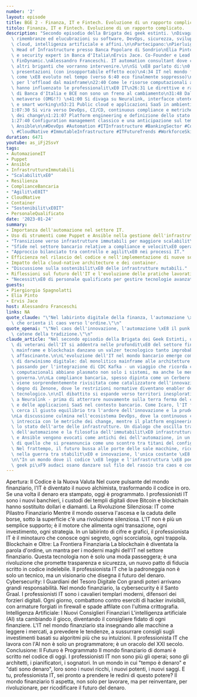 ```yaml
---
number: '2'
layout: episode
title: BGE 2 - Finanza, IT e Fintech. Evoluzione di un rapporto complicato.
titolo: Finanza, IT e Fintech. Evoluzione di un rapporto complicato.
description: "Secondo episodio della Brigata dei geek estinti. \nDivagazioni, esternazioni,\
  \ rimembranze ed elucubrazioni su software, DevOps, sicurezza, sviluppo, sistemi,\
  \ cloud, intelligenza artificiale e affini.\n\nPartecipano:\nPierluigi Spagnolatti.\
  \ Head of Infrastructure presso Banca Popolare di Sondrio\nElia Pinto. Sysadmin\
  \ e security expert in Banca d'Italia\nErvis Jace. Co-Founder e Lead Developer in\
  \ FinDynamic.\nAlessandro Franceschi. IT automation consultant dove capita.\ne gli\
  \ altri briganti che vorranno intervenire.\n\nSi \xE8 parlato di:\n0:00 Intro e\
  \ presentazioni (con insopportabile effetto eco)\n4:34 IT nel mondo finanziario:\
  \ come \xE8 evoluto nel tempo (verso 6:40 eco finalmente soppresso)\n10:35 CDC Kafka\
  \ per l'offload dal mainframe\n22:40 Come le risorse computazionali a disposizioni\
  \ hanno influenzato le professionalit\xE0 IT\n26:31 Le direttive e raccomandazioni\
  \ di Banca d'Italia e BCE non sono un freno al cambiamento\n31:48 Dalle banche al\
  \ metaverso (OMG!?) \n41:00 Si divaga su Neuralink, interfacce utente, nuove tecnologie\
  \ e smart working\n53:21 Public cloud e applicazioni SaaS in ambienti bancari\n\
  1:07:30 Si vira verso DevOps, CI/CD, continuous compliance e metriche sui tempi\
  \ dei change\n1:21:07 Platform engineering e definizione dello stato delle infrastrutture\n\
  1:27:40 Configuration management classico e una anticipazione sul tema  Puppet Vs\
  \ Ansible\n\n#DevOps #Automation #ITInfrastructure #BankingSector #Compliance #CodeReleaseEfficiency\
  \ #CloudNative #ImmutableInfrastructure #ITFutureTrends #WorkforceSkills"
duration: 6471
youtube: as_iFj2SsvY
tags:
- AutomazioneIT
- Puppet
- Ansible
- InfrastruttureImmutabili
- "Scalabilit\xE0"
- Resilienza
- ComplianceBancaria
- "Agilit\xE0IT"
- CloudNative
- Container
- "Sostenibilit\xE0IT"
- PersonaleQualificato
date: '2023-01-24'
summary:
- Importanza dell'automazione nel settore IT.
- Uso di strumenti come Puppet e Ansible nella gestione dell'infrastruttura.
- "Transizione verso infrastrutture immutabili per maggiore scalabilit\xE0 e resilienza."
- "Sfide nel settore bancario relative a compliance e velocit\xE0 operativa."
- "Approccio bilanciato tra controllo e agilit\xE0 nei processi IT."
- Efficienza nel rilascio del codice e nell'implementazione di nuove soluzioni.
- Impatto della cloud-native architecture e dei container.
- "Discussione sulla sostenibilit\xE0 delle infrastrutture mutabili."
- Riflessioni sul futuro dell'IT e l'evoluzione delle pratiche lavorative.
- "Necessit\xE0 di personale qualificato per gestire tecnologie avanzate."
guests:
- Piergiorgio Spagnolatti
- Elia Pinto
- Ervis Jace
host: Alessandro Franceschi
links: NA
quote_claude: "\"Nel labirinto digitale della finanza, l'automazione \xE8 la bussola\
  \ che orienta il caos verso l'ordine.\"\n"
quote_openai: "\"Nel caos dell'innovazione, l'automazione \xE8 il punk che rompe le\
  \ catene della tradizione.\"\n"
claude_article: "Nel secondo episodio della Brigata dei Geek Estinti, un gruppetto\
  \ di veterani dell'IT si addentra nelle profondit\xE0 del settore finanziario, dove\
  \ mainframe e blockchain danzano un valzer tecnologico tanto improbabile quanto\
  \ affascinante.\n\nL'evoluzione dell'IT nel mondo bancario emerge come un caso studio\
  \ di darwinismo digitale: dal monolitico mainframe alle architetture distribuite,\
  \ passando per l'integrazione di CDC Kafka - un viaggio che ricorda come le risorse\
  \ computazionali abbiano plasmato non solo i sistemi, ma anche le menti di chi li\
  \ governa.\n\nLa compliance bancaria, spesso dipinta come un Cerbero burocratico,\
  \ viene sorprendentemente rivisitata come catalizzatore dell'innovazione. Un paradosso\
  \ degno di Zenone, dove le restrizioni normative diventano enabler del cambiamento\
  \ tecnologico.\n\nIl dibattito si espande verso territori inesplorati - dal metaverso\
  \ a Neuralink - prima di atterrare nuovamente sulla terra ferma del cloud pubblico\
  \ e delle applicazioni SaaS nel contesto bancario. Come Icaro, l'IT finanziario\
  \ cerca il giusto equilibrio tra l'ardore dell'innovazione e la prudenza della sicurezza.\n\
  \nLa discussione culmina nell'ecosistema DevOps, dove la continuous compliance si\
  \ intreccia con le metriche dei change, mentre il platform engineering ridefinisce\
  \ lo stato dell'arte delle infrastrutture. Un dialogo che oscilla tra il pragmatismo\
  \ dell'automazione e la filosofia dell'immutabilit\xE0 infrastrutturale.\n\nPuppet\
  \ e Ansible vengono evocati come antichi dei dell'automazione, in un'anticipazione\
  \ di quello che si preannuncia come uno scontro tra titani del configuration management.\
  \ Nel frattempo, il futuro bussa alle porte delle sale macchine, ricordandoci che\
  \ nella guerra tra stabilit\xE0 e innovazione, l'unica costante \xE8 il cambiamento.\n\
  \n\"In un mondo dove il codice \xE8 legge e l'infrastruttura \xE8 poesia, solo i\
  \ geek pi\xF9 audaci osano danzare sul filo del rasoio tra caos e controllo.\"\n"
---
```

Apertura: Il Codice è la Nuova Valuta
Nel cuore pulsante del mondo finanziario, l'IT è diventato il nuovo alchimista, trasformando il codice in oro. Se una volta il denaro era stampato, oggi è programmato. I professionisti IT sono i nuovi banchieri, i custodi dei templi digitali dove Bitcoin e blockchain hanno sostituito dollari e diamanti.
La Rivoluzione Silenziosa: IT come Pilastro Finanziario
Mentre il mondo osserva l'ascesa e la caduta delle borse, sotto la superficie c'è una rivoluzione silenziosa. L'IT non è più un semplice supporto; è il motore che alimenta ogni transazione, ogni investimento, ogni strategia. In un labirinto di cifre e grafici, il professionista IT è il minotauro che conosce ogni segreto, ogni scorciatoia, ogni trappola.
Blockchain e Oltre: La Frontiera Finanziaria
La blockchain è diventata la parola d'ordine, un mantra per i moderni maghi dell'IT nel settore finanziario. Questa tecnologia non è solo una moda passeggera; è una rivoluzione che promette trasparenza e sicurezza, un nuovo patto di fiducia scritto in codice indelebile. Il professionista IT che la padroneggia non è solo un tecnico, ma un visionario che disegna il futuro del denaro.
Cybersecurity: I Guardiani del Tesoro Digitale
Con grandi poteri arrivano grandi responsabilità. Nel mondo finanziario, la cybersecurity è il Santo Graal. I professionisti IT sono i cavalieri templari moderni, difensori dei forzieri digitali. Ogni giorno, combattono contro eserciti di hacker invisibili, con armature forgiati in firewall e spade affilate con l'ultima crittografia.
Intelligenza Artificiale: I Nuovi Consiglieri Finanziari
L'intelligenza artificiale (AI) sta cambiando il gioco, diventando il consigliere fidato di ogni finanziere. L'IT nel mondo finanziario sta insegnando alle macchine a leggere i mercati, a prevedere le tendenze, a sussurrare consigli sugli investimenti basati su algoritmi più che su intuizioni. Il professionista IT che lavora con l'AI non è solo un programmatore; è un oracolo del XXI secolo.
Conclusione: Il Futuro è Programmato
Il mondo finanziario di domani è scritto nel codice di oggi. I professionisti IT non sono più gli operai; sono gli architetti, i pianificatori, i sognatori. In un mondo in cui "tempo è denaro" e "dati sono denaro", loro sono i nuovi ricchi, i nuovi potenti, i nuovi saggi.
E tu, professionista IT, sei pronto a prendere le redini di questo potere? Il mondo finanziario ti aspetta, non solo per lavorare, ma per reinventare, per rivoluzionare, per ricodificare il futuro del denaro.
